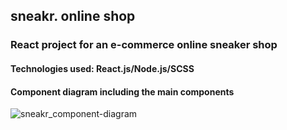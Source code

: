 ## sneakr. online shop

### React project for an e-commerce online sneaker shop

#### Technologies used: React.js/Node.js/SCSS

#### Component diagram including the main components
![sneakr_component-diagram](https://user-images.githubusercontent.com/65340138/91661475-9ca53980-eadc-11ea-8871-8bab465361b6.png)

